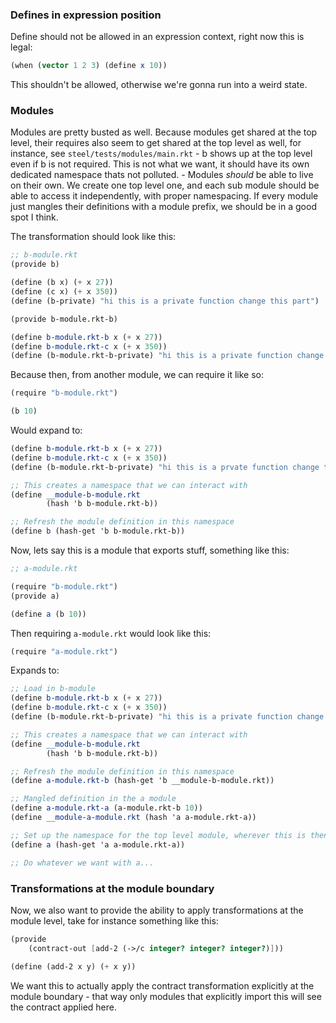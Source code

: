 ### Defines in expression position

Define should not be allowed in an expression context, right now this is legal:
```scheme
(when (vector 1 2 3) (define x 10))
```

This shouldn't be allowed, otherwise we're gonna run into a weird state.

### Modules

Modules are pretty busted as well. Because modules get shared at the top level, their requires also seem to get shared at the top level as well, for instance, see `steel/tests/modules/main.rkt` - b shows up at the top level even if b is not required. This is not what we want, it should have its own dedicated namespace thats not polluted.
	- Modules _should_ be able to live on their own. We create one top level one, and each sub module should be able to access it independently, with proper namespacing. If every module just mangles their definitions with a module prefix, we should be in a good spot I think.

The transformation should look like this:
```scheme
;; b-module.rkt
(provide b)

(define (b x) (+ x 27))
(define (c x) (+ x 350))
(define (b-private) "hi this is a private function change this part")
```

```scheme
(provide b-module.rkt-b)

(define b-module.rkt-b x (+ x 27))
(define b-module.rkt-c x (+ x 350))
(define (b-module.rkt-b-private) "hi this is a private function change this part")
```

Because then, from another module, we can require it like so:
```scheme
(require "b-module.rkt")

(b 10)
```

Would expand to:

```scheme
(define b-module.rkt-b x (+ x 27))
(define b-module.rkt-c x (+ x 350))
(define (b-module.rkt-b-private) "hi this is a prvate function change this part")

;; This creates a namespace that we can interact with
(define __module-b-module.rkt 
		(hash 'b b-module.rkt-b))

;; Refresh the module definition in this namespace
(define b (hash-get 'b b-module.rkt-b))
```

Now, lets say this is a module that exports stuff, something like this:

```scheme
;; a-module.rkt

(require "b-module.rkt")
(provide a)

(define a (b 10))
```

Then requiring `a-module.rkt` would look like this:

```scheme
(require "a-module.rkt")
```

Expands to:

```scheme
;; Load in b-module
(define b-module.rkt-b x (+ x 27))
(define b-module.rkt-c x (+ x 350))
(define (b-module.rkt-b-private) "hi this is a private function change this part")

;; This creates a namespace that we can interact with
(define __module-b-module.rkt 
		(hash 'b b-module.rkt-b))

;; Refresh the module definition in this namespace
(define a-module.rkt-b (hash-get 'b __module-b-module.rkt))

;; Mangled definition in the a module
(define a-module.rkt-a (a-module.rkt-b 10))
(define __module-a-module.rkt (hash 'a a-module.rkt-a))

;; Set up the namespace for the top level module, wherever this is then
(define a (hash-get 'a a-module.rkt-a))

;; Do whatever we want with a...
```

### Transformations at the module boundary

Now, we also want to provide the ability to apply transformations at the module level, take for instance something like this:

```scheme
(provide  
	(contract-out [add-2 (->/c integer? integer? integer?)]))

(define (add-2 x y) (+ x y))
```

We want this to actually apply the contract transformation explicitly at the module boundary - that way only modules that explicitly import this will see the contract applied here.
